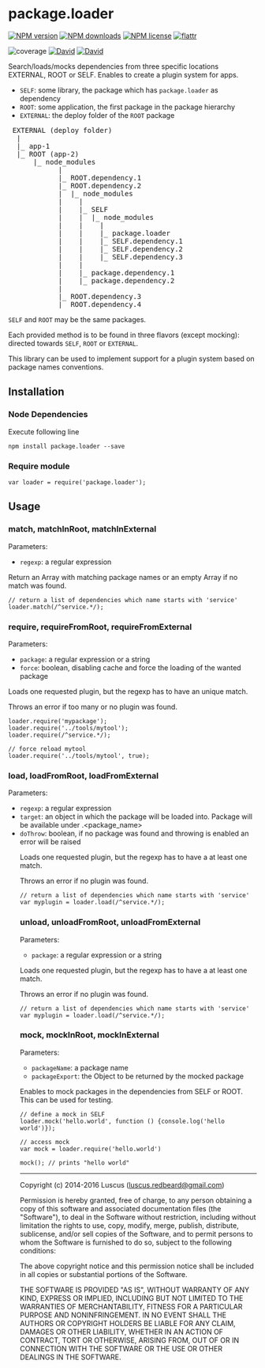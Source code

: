 # package.loader

[![NPM version](https://img.shields.io/npm/v/package.loader.svg?style=flat)](https://www.npmjs.com/package/package.loader "View this project on NPM")
[![NPM downloads](https://img.shields.io/npm/dm/package.loader.svg?style=flat)](https://www.npmjs.com/package/package.loader "View this project on NPM")
[![NPM license](https://img.shields.io/npm/l/package.loader.svg?style=flat)](https://www.npmjs.com/package/package.loader "View this project on NPM")
[![flattr](https://img.shields.io/badge/flattr-donate-yellow.svg?style=flat)](http://flattr.com/thing/3817419/luscus-on-GitHub)

![coverage](https://rawgit.com/luscus/package.loader/master/reports/coverage.svg)
[![David](https://img.shields.io/david/luscus/package.loader.svg?style=flat)](https://david-dm.org/luscus/package.loader)
[![David](https://img.shields.io/david/dev/luscus/package.loader.svg?style=flat)](https://david-dm.org/luscus/package.loader#info=devDependencies)

Search/loads/mocks dependencies from three specific locations EXTERNAL, ROOT or SELF. Enables to create a plugin system for apps.

- `SELF`: some library, the package which has `package.loader` as dependency
- `ROOT`: some application, the first package in the package hierarchy
- `EXTERNAL`: the deploy folder of the `ROOT` package

<pre>
 EXTERNAL (deploy folder)
  |
  |_ app-1
  |_ ROOT (app-2)
      |_ node_modules
            |
            |_ ROOT.dependency.1
            |_ ROOT.dependency.2
            |  |_ node_modules
            |    |
            |    |_ SELF
            |    |  |_ node_modules
            |    |    |
            |    |    |_ package.loader
            |    |    |_ SELF.dependency.1
            |    |    |_ SELF.dependency.2
            |    |    |_ SELF.dependency.3
            |    |
            |    |_ package.dependency.1
            |    |_ package.dependency.2
            |
            |_ ROOT.dependency.3
            |_ ROOT.dependency.4
</pre>

`SELF` and `ROOT` may be the same packages.

Each provided method is to be found in three flavors (except mocking): directed towards `SELF`, `ROOT` or `EXTERNAL`.

This library can be used to implement support for a plugin system based on package names conventions.



## Installation

### Node Dependencies

Execute following line

    npm install package.loader --save

### Require module

    var loader = require('package.loader');


## Usage

### match, matchInRoot, matchInExternal

Parameters:
- `regexp`: a regular expression

Return an Array with matching package names or an empty Array if no match was found.

    // return a list of dependencies which name starts with 'service'
    loader.match(/^service.*/);

### require, requireFromRoot, requireFromExternal

Parameters:
- `package`: a regular expression or a string
- `force`: boolean, disabling cache and force the loading of the wanted package

Loads one requested plugin, but the regexp has to have an unique match.

Throws an error if too many or no plugin was found.

    loader.require('mypackage');
    loader.require('../tools/mytool');
    loader.require(/^service.*/);

    // force reload mytool
    loader.require('../tools/mytool', true);

### load, loadFromRoot, loadFromExternal

Parameters:
- `regexp`: a regular expression
- `target`: an object in which the package will be loaded into. Package will be available under <Object>.<package_name>
- `doThrow`: boolean, if no package was found and throwing is enabled an error will be raised

Loads one requested plugin, but the regexp has to have a at least one match.

Throws an error if no plugin was found.

    // return a list of dependencies which name starts with 'service'
    var myplugin = loader.load(/^service.*/);

### unload, unloadFromRoot, unloadFromExternal

Parameters:
- `package`: a regular expression or a string

Loads one requested plugin, but the regexp has to have a at least one match.

Throws an error if no plugin was found.

    // return a list of dependencies which name starts with 'service'
    var myplugin = loader.load(/^service.*/);

### mock, mockInRoot, mockInExternal

Parameters:
- `packageName`: a package name
- `packageExport`: the Object to be returned by the mocked package

Enables to mock packages in the dependencies from SELF or ROOT.
This can be used for testing.

    // define a mock in SELF
    loader.mock('hello.world', function () {console.log('hello world')});

    // access mock
    var mock = loader.require('hello.world')

    mock(); // prints "hello world"



-------------------
Copyright (c) 2014-2016 Luscus (luscus.redbeard@gmail.com)

Permission is hereby granted, free of charge, to any person obtaining a copy of this software and associated documentation files (the "Software"), to deal in the Software without restriction, including without limitation the rights to use, copy, modify, merge, publish, distribute, sublicense, and/or sell copies of the Software, and to permit persons to whom the Software is furnished to do so, subject to the following conditions:

The above copyright notice and this permission notice shall be included in all copies or substantial portions of the Software.

THE SOFTWARE IS PROVIDED "AS IS", WITHOUT WARRANTY OF ANY KIND, EXPRESS OR IMPLIED, INCLUDING BUT NOT LIMITED TO THE WARRANTIES OF MERCHANTABILITY, FITNESS FOR A PARTICULAR PURPOSE AND NONINFRINGEMENT. IN NO EVENT SHALL THE AUTHORS OR COPYRIGHT HOLDERS BE LIABLE FOR ANY CLAIM, DAMAGES OR OTHER LIABILITY, WHETHER IN AN ACTION OF CONTRACT, TORT OR OTHERWISE, ARISING FROM, OUT OF OR IN CONNECTION WITH THE SOFTWARE OR THE USE OR OTHER DEALINGS IN THE SOFTWARE.
